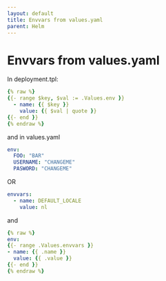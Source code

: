 ```yaml
---
layout: default
title: Envvars from values.yaml
parent: Helm
---
```


# Envvars from values.yaml

In deployment.tpl:

```yaml
{% raw %}
{{- range $key, $val := .Values.env }}
  - name: {{ $key }}
    value: {{ $val | quote }}
{{- end }}
{% endraw %}
```

and in values.yaml

```yaml
env:          
  FOO: "BAR"
  USERNAME: "CHANGEME"
  PASWORD: "CHANGEME"
```

OR

```yaml
envvars:                                                                        
  - name: DEFAULT_LOCALE                                                        
    value: nl            
```

and

```yaml
{% raw %}
env:                                                                  
{{- range .Values.envvars }}                                          
- name: {{ .name }}                                                   
  value: {{ .value }}                                                 
{{- end }}  
{% endraw %}
```
